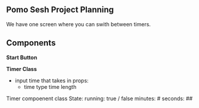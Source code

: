 ## Pomo Sesh Project Planning

We have one screen where you can swith between timers.

## Components

**Start Button**

**Timer Class**
- input time that takes in props:
    - time type
    time length

<!-- Going to create my own fucking timer.
Sike.

Use a fucking component. -->

<!-- Sike afain -->

Timer compoenent class
State:
    running: true / false
    minutes: #
    seconds: ##